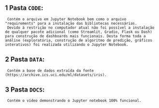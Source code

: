 ## 1 Pasta `CODE`:
     Contém o arquivo em Jupyter Notebook bem como o arquivo "requirements" para a instalação das bibliotecas necessárias.
     Devido à restrição no computador atual não foi possível a instalação de qualquer pacote adicional (como Streamlit, Gradio, Flask ou Dash) para construção de dashboards mais funcionais. Desta forma toda a análise (exploratória, construção de algoritmo de predição, gráficos interativos) foi realizada utilizando o Jupyter Notebook.
   
## 2 Pasta `DATA`:
     Contém a base de dados extraída da fonte (https://archive.ics.uci.edu/ml/datasets/iris).

## 3 Pasta `DOCS`:
     Contém o vídeo demonstrando o Jupyter notebook 100% funcional.
